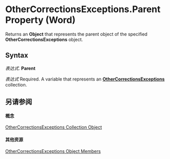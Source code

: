 
# OtherCorrectionsExceptions.Parent Property (Word)

Returns an  **Object** that represents the parent object of the specified **OtherCorrectionsExceptions** object.


## Syntax

 _表达式_. **Parent**

 _表达式_ Required. A variable that represents an **[OtherCorrectionsExceptions](f72135be-9a82-2c45-1835-8cabb18869de.md)** collection.


## 另请参阅


#### 概念


[OtherCorrectionsExceptions Collection Object](f72135be-9a82-2c45-1835-8cabb18869de.md)
#### 其他资源


[OtherCorrectionsExceptions Object Members](http://msdn.microsoft.com/library/5569aae0-899f-268e-53dd-77545065934b%28Office.15%29.aspx)